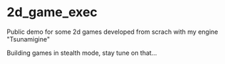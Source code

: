 2d_game_exec
============

Public demo for some 2d games developed from scrach with my engine "Tsunamigine"


Building games in stealth mode, stay tune on that...
